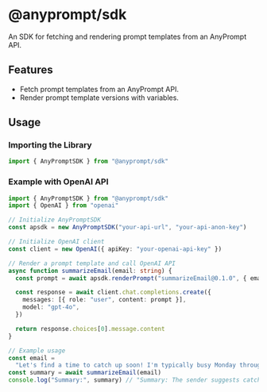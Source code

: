 # @anyprompt/sdk

An SDK for fetching and rendering prompt templates from an AnyPrompt API.

## Features

- Fetch prompt templates from an AnyPrompt API.
- Render prompt template versions with variables.

## Usage

### Importing the Library

```typescript
import { AnyPromptSDK } from "@anyprompt/sdk"
```

### Example with OpenAI API

```typescript
import { AnyPromptSDK } from "@anyprompt/sdk"
import { OpenAI } from "openai"

// Initialize AnyPromptSDK
const apsdk = new AnyPromptSDK("your-api-url", "your-api-anon-key")

// Initialize OpenAI client
const client = new OpenAI({ apiKey: "your-openai-api-key" })

// Render a prompt template and call OpenAI API
async function summarizeEmail(email: string) {
  const prompt = await apsdk.renderPrompt("summarizeEmail@0.1.0", { email })

  const response = await client.chat.completions.create({
    messages: [{ role: "user", content: prompt }],
    model: "gpt-4o",
  })

  return response.choices[0].message.content
}

// Example usage
const email =
  "Let's find a time to catch up soon! I'm typically busy Monday through Thursday but free most any other day next week."
const summary = await summarizeEmail(email)
console.log("Summary:", summary) // "Summary: The sender suggests catching up next week on Friday, Saturday, or Sunday."
```
